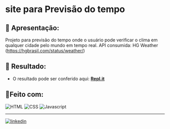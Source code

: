 # site para Previsão do tempo

## 📝 Apresentação:
Projeto para previsão do tempo onde o usuário pode verificar o clima em qualquer cidade pelo mundo em tempo real.
API consumida: HG Weather (https://hgbrasil.com/status/weather/)

## 🎨 Resultado:
- O resultado pode ser conferido aqui: [**Repl.it**](https://iuriluna.github.io/site-temperatura-clima/) 


## 🔨Feito com:

<img src="https://img.shields.io/badge/HTML5-E34F26?style=for-the-badge&logo=html5&logoColor=white" alt="HTML">
<img src="https://img.shields.io/badge/CSS3-1572B6?style=for-the-badge&logo=css3&logoColor=white" alt="CSS">
<img src="https://img.shields.io/badge/JavaScript-F7DF1E?style=for-the-badge&logo=javascript&logoColor=black" alt="Javascript">

----

[![linkedin](https://img.shields.io/badge/LinkedIn-0077B5?style=for-the-badge&logo=linkedin&logoColor=white)](https://www.linkedin.com/in/iuri-klimaschenski-luna/)

